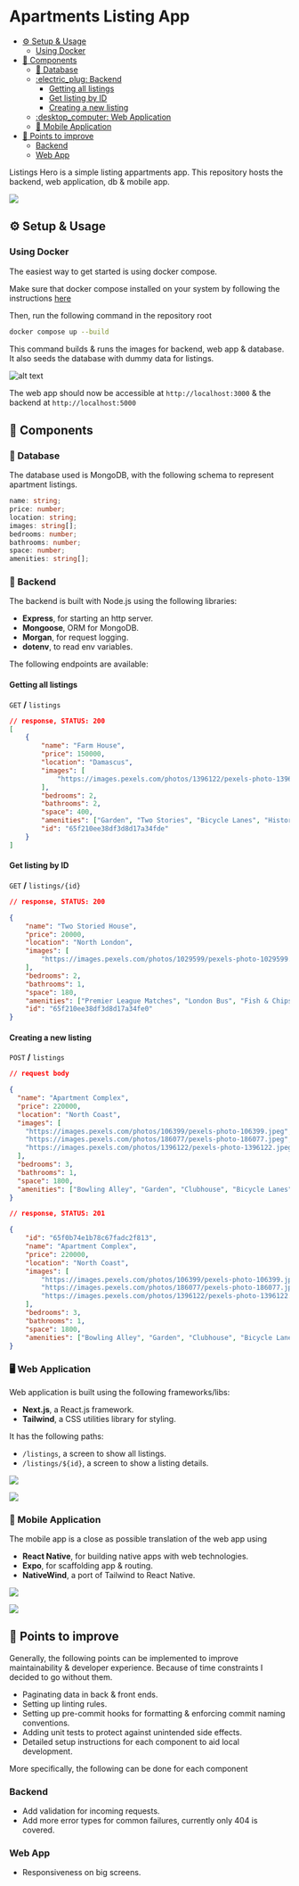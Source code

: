 # Apartments Listing App <!-- omit in toc -->

- [:gear: Setup \& Usage](#gear-setup--usage)
  - [Using Docker](#using-docker)
- [:memo: Components](#memo-components)
  - [:ledger: Database](#ledger-database)
  - [:electric\_plug: Backend](#electric_plug-backend)
    - [Getting all listings](#getting-all-listings)
    - [Get listing by ID](#get-listing-by-id)
    - [Creating a new listing](#creating-a-new-listing)
  - [:desktop\_computer: Web Application](#desktop_computer-web-application)
  - [:iphone: Mobile Application](#iphone-mobile-application)
- [:toolbox: Points to improve](#toolbox-points-to-improve)
  - [Backend](#backend)
  - [Web App](#web-app)

Listings Hero is a simple listing appartments app. This repository hosts the backend, web application, db & mobile app.

![](./docs/images/web-1.png)




## :gear: Setup & Usage

### Using Docker

The easiest way to get started is using docker compose.

Make sure that docker compose installed on your system by following the instructions [here](https://docs.docker.com/compose/install/)

Then, run the following command in the repository root

```Bash
docker compose up --build
```

This command builds & runs the images for backend, web app & database. It also seeds the database with dummy data for listings.

![alt text](./docs/images/running-containers.png)

The web app should now be accessible at `http://localhost:3000` & the backend at `http://localhost:5000`


## :memo: Components

### :ledger: Database

The database used is MongoDB, with the following schema to represent apartment listings.

```typescript
name: string;
price: number;
location: string;
images: string[];
bedrooms: number;
bathrooms: number;
space: number;
amenities: string[];
```

### :electric_plug: Backend

The backend is built with Node.js using the following libraries:

- **Express**, for starting an http server.
- **Mongoose**, ORM for MongoDB.
- **Morgan**, for request logging.
- **dotenv**, to read env variables. 


The following endpoints are available:

#### Getting all listings

`GET` **/** `listings`

```json
// response, STATUS: 200
[
    {
        "name": "Farm House",
        "price": 150000,
        "location": "Damascus",
        "images": [
            "https://images.pexels.com/photos/1396122/pexels-photo-1396122.jpeg"
        ],
        "bedrooms": 2,
        "bathrooms": 2,
        "space": 400,
        "amenities": ["Garden", "Two Stories", "Bicycle Lanes", "Historical Places"],
        "id": "65f210ee38df3d8d17a34fde"
    }
]
```

#### Get listing by ID

`GET` **/** `listings/{id}`

```json
// response, STATUS: 200

{
    "name": "Two Storied House",
    "price": 20000,
    "location": "North London",
    "images": [
        "https://images.pexels.com/photos/1029599/pexels-photo-1029599.jpeg"
    ],
    "bedrooms": 2,
    "bathrooms": 1,
    "space": 180,
    "amenities": ["Premier League Matches", "London Bus", "Fish & Chips ?"],
    "id": "65f210ee38df3d8d17a34fe0"
}
```

#### Creating a new listing

`POST` **/** `listings`

```json
// request body

{
  "name": "Apartment Complex",
  "price": 220000,
  "location": "North Coast",
  "images": [
    "https://images.pexels.com/photos/106399/pexels-photo-106399.jpeg",
    "https://images.pexels.com/photos/186077/pexels-photo-186077.jpeg",
    "https://images.pexels.com/photos/1396122/pexels-photo-1396122.jpeg"
  ],
  "bedrooms": 3,
  "bathrooms": 1,
  "space": 1800,
  "amenities": ["Bowling Alley", "Garden", "Clubhouse", "Bicycle Lanes"]
}

// response, STATUS: 201

{
    "id": "65f0b74e1b78c67fadc2f813",
    "name": "Apartment Complex",
    "price": 220000,
    "location": "North Coast",
    "images": [
        "https://images.pexels.com/photos/106399/pexels-photo-106399.jpeg",
        "https://images.pexels.com/photos/186077/pexels-photo-186077.jpeg",
        "https://images.pexels.com/photos/1396122/pexels-photo-1396122.jpeg"
    ],
    "bedrooms": 3,
    "bathrooms": 1,
    "space": 1800,
    "amenities": ["Bowling Alley", "Garden", "Clubhouse", "Bicycle Lanes"]
}
```

### :desktop_computer: Web Application

Web application is built using the following frameworks/libs:

- **Next.js**, a React.js framework.
- **Tailwind**, a CSS utilities library for styling.

It has the following paths:

- `/listings`, a screen to show all listings.
- `/listings/${id}`, a screen to show a listing details.

![](./docs/images/web-1.png) 

![](./docs/images/web-2.png)

### :iphone: Mobile Application

The mobile app is a close as possible translation of the web app using 

- **React Native**, for building native apps with web technologies.
- **Expo**, for scaffolding app & routing.
- **NativeWind**, a port of Tailwind to React Native.

![](./docs/images/app-1.jpg)

![](./docs/images/app-2.jpg)

## :toolbox: Points to improve

Generally, the following points can be implemented to improve maintainability & developer experience. Because of time constraints I decided to go without them.

- Paginating data in back & front ends.
- Setting up linting rules.
- Setting up pre-commit hooks for formatting & enforcing commit naming conventions.
- Adding unit tests to protect against unintended side effects.
- Detailed setup instructions for each component to aid local development.

More specifically, the following can be done for each component

### Backend

- Add validation for incoming requests.
- Add more error types for common failures, currently only 404 is covered.

### Web App

- Responsiveness on big screens.
